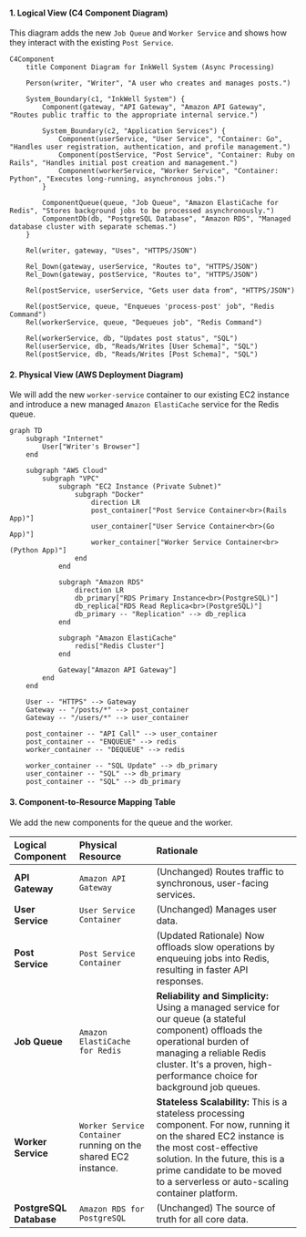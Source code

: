 #### 1. Logical View (C4 Component Diagram)

This diagram adds the new `Job Queue` and `Worker Service` and shows how they interact with the existing `Post Service`.

```mermaid
C4Component
    title Component Diagram for InkWell System (Async Processing)

    Person(writer, "Writer", "A user who creates and manages posts.")

    System_Boundary(c1, "InkWell System") {
        Component(gateway, "API Gateway", "Amazon API Gateway", "Routes public traffic to the appropriate internal service.")
        
        System_Boundary(c2, "Application Services") {
            Component(userService, "User Service", "Container: Go", "Handles user registration, authentication, and profile management.")
            Component(postService, "Post Service", "Container: Ruby on Rails", "Handles initial post creation and management.")
            Component(workerService, "Worker Service", "Container: Python", "Executes long-running, asynchronous jobs.")
        }

        ComponentQueue(queue, "Job Queue", "Amazon ElastiCache for Redis", "Stores background jobs to be processed asynchronously.")
        ComponentDb(db, "PostgreSQL Database", "Amazon RDS", "Managed database cluster with separate schemas.")
    }

    Rel(writer, gateway, "Uses", "HTTPS/JSON")

    Rel_Down(gateway, userService, "Routes to", "HTTPS/JSON")
    Rel_Down(gateway, postService, "Routes to", "HTTPS/JSON")

    Rel(postService, userService, "Gets user data from", "HTTPS/JSON")

    Rel(postService, queue, "Enqueues 'process-post' job", "Redis Command")
    Rel(workerService, queue, "Dequeues job", "Redis Command")
    
    Rel(workerService, db, "Updates post status", "SQL")
    Rel(userService, db, "Reads/Writes [User Schema]", "SQL")
    Rel(postService, db, "Reads/Writes [Post Schema]", "SQL")
```

#### 2. Physical View (AWS Deployment Diagram)

We will add the new `worker-service` container to our existing EC2 instance and introduce a new managed `Amazon ElastiCache` service for the Redis queue.

```mermaid
graph TD
    subgraph "Internet"
        User["Writer's Browser"]
    end

    subgraph "AWS Cloud"
        subgraph "VPC"
            subgraph "EC2 Instance (Private Subnet)"
                subgraph "Docker"
                    direction LR
                    post_container["Post Service Container<br>(Rails App)"]
                    user_container["User Service Container<br>(Go App)"]
                    worker_container["Worker Service Container<br>(Python App)"]
                end
            end

            subgraph "Amazon RDS"
                direction LR
                db_primary["RDS Primary Instance<br>(PostgreSQL)"]
                db_replica["RDS Read Replica<br>(PostgreSQL)"]
                db_primary -- "Replication" --> db_replica
            end
            
            subgraph "Amazon ElastiCache"
                redis["Redis Cluster"]
            end

            Gateway["Amazon API Gateway"]
        end
    end

    User -- "HTTPS" --> Gateway
    Gateway -- "/posts/*" --> post_container
    Gateway -- "/users/*" --> user_container
    
    post_container -- "API Call" --> user_container
    post_container -- "ENQUEUE" --> redis
    worker_container -- "DEQUEUE" --> redis
    
    worker_container -- "SQL Update" --> db_primary
    user_container -- "SQL" --> db_primary
    post_container -- "SQL" --> db_primary
```

#### 3. Component-to-Resource Mapping Table

We add the new components for the queue and the worker.

| Logical Component | Physical Resource | Rationale |
| :--- | :--- | :--- |
| **API Gateway** | `Amazon API Gateway` | (Unchanged) Routes traffic to synchronous, user-facing services. |
| **User Service** | `User Service Container` | (Unchanged) Manages user data. |
| **Post Service** | `Post Service Container` | (Updated Rationale) Now offloads slow operations by enqueuing jobs into Redis, resulting in faster API responses. |
| **Job Queue** | `Amazon ElastiCache for Redis` | **Reliability and Simplicity:** Using a managed service for our queue (a stateful component) offloads the operational burden of managing a reliable Redis cluster. It's a proven, high-performance choice for background job queues. |
| **Worker Service** | `Worker Service Container` running on the shared EC2 instance. | **Stateless Scalability:** This is a stateless processing component. For now, running it on the shared EC2 instance is the most cost-effective solution. In the future, this is a prime candidate to be moved to a serverless or auto-scaling container platform. |
| **PostgreSQL Database** | `Amazon RDS for PostgreSQL` | (Unchanged) The source of truth for all core data. |
